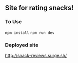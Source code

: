 ## Site for rating snacks!

### To Use
```npm install```
```npm run dev```

### Deployed site
http://snack-reviews.surge.sh/